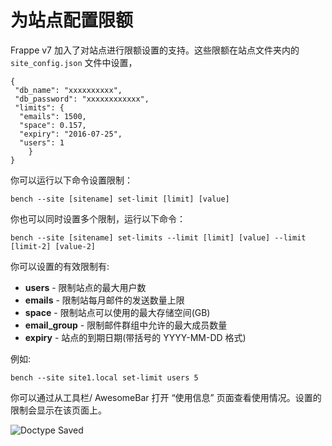 # 为站点配置限额

Frappe v7 加入了对站点进行限额设置的支持。这些限额在站点文件夹内的 `site_config.json` 文件中设置，

	{
	 "db_name": "xxxxxxxxxx",
	 "db_password": "xxxxxxxxxxxx",
	 "limits": {
	  "emails": 1500,
	  "space": 0.157,
	  "expiry": "2016-07-25",
	  "users": 1
		}
	}

你可以运行以下命令设置限制：

	bench --site [sitename] set-limit [limit] [value]

你也可以同时设置多个限制，运行以下命令：
	
	bench --site [sitename] set-limits --limit [limit] [value] --limit [limit-2] [value-2]

 你可以设置的有效限制有: 

- **users** - 限制站点的最大用户数
- **emails** - 限制站每月邮件的发送数量上限
- **space** - 限制站点可以使用的最大存储空间(GB)
- **email_group** - 限制邮件群组中允许的最大成员数量
- **expiry** - 站点的到期日期(带括号的 YYYY-MM-DD 格式)

例如:

	bench --site site1.local set-limit users 5

你可以通过从工具栏/ AwesomeBar 打开 “使用信息” 页面查看使用情况。设置的限制会显示在该页面上。

<img class="screenshot" alt="Doctype Saved" src="/docs/assets/img/usage_info.png">
